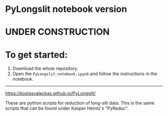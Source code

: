 # PyLongslit notebook version

# UNDER CONSTRUCTION

# To get started:


1. Download the whole repository. 
2. Open the `PyLongslit_notebook.ipynb` and follow the instructions in 
the notebook.

-----------


https://kostasvaleckas.github.io/PyLongslit/

These are python scripts for reduction of long-slit data. This is the same scripts that can be found under Kasper Heintz's "PyReduc". 
